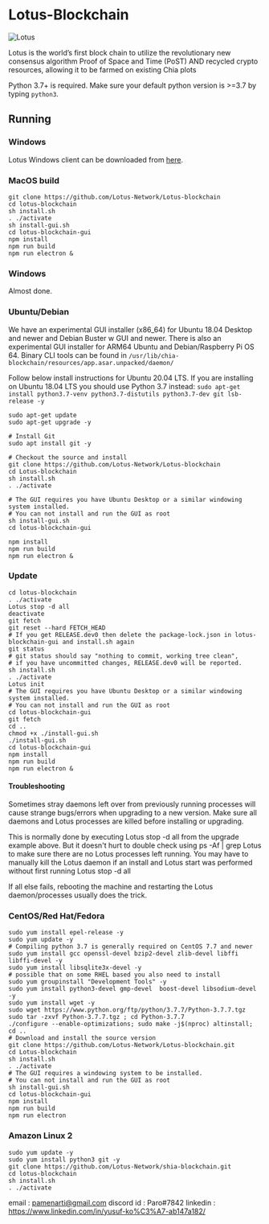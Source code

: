 # Lotus-Blockchain

![Lotus](https://i0.wp.com/Lotus.farm/wp-content/uploads/2021/05/banner-logo.pn)


Lotus is the world’s first block chain to utilize the revolutionary new consensus algorithm Proof of Space and Time (PoST) AND recycled crypto resources, allowing it to be farmed on existing Chia plots

Python 3.7+ is required. Make sure your default python version is >=3.7
by typing `python3`.

## Running

### Windows 

Lotus Windows client can be downloaded from [here](...).


### MacOS build
```
git clone https://github.com/Lotus-Network/Lotus-blockchain
cd lotus-blockchain
sh install.sh
. ./activate
sh install-gui.sh
cd lotus-blockchain-gui
npm install
npm run build
npm run electron &
```

### Windows
Almost done.

### Ubuntu/Debian
We have an experimental GUI installer (x86_64) for Ubuntu 18.04 Desktop and newer and Debian Buster w GUI and newer. There is also an experimental GUI installer for ARM64 Ubuntu and Debian/Raspberry Pi OS 64. Binary CLI tools can be found in `/usr/lib/chia-blockchain/resources/app.asar.unpacked/daemon/`

Follow below install instructions for Ubuntu 20.04 LTS. If you are installing on Ubuntu 18.04 LTS you should use Python 3.7 instead: `sudo apt-get install python3.7-venv python3.7-distutils python3.7-dev git lsb-release -y`
```
sudo apt-get update
sudo apt-get upgrade -y

# Install Git
sudo apt install git -y

# Checkout the source and install
git clone https://github.com/Lotus-Network/Lotus-blockchain
cd Lotus-blockchain
sh install.sh
. ./activate

# The GUI requires you have Ubuntu Desktop or a similar windowing system installed.
# You can not install and run the GUI as root
sh install-gui.sh
cd lotus-blockchain-gui

npm install
npm run build
npm run electron &
```

### Update
```
cd lotus-blockchain
. ./activate
Lotus stop -d all
deactivate
git fetch
git reset --hard FETCH_HEAD
# If you get RELEASE.dev0 then delete the package-lock.json in lotus-blockchain-gui and install.sh again
git status
# git status should say "nothing to commit, working tree clean", 
# if you have uncommitted changes, RELEASE.dev0 will be reported.
sh install.sh
. ./activate
Lotus init
# The GUI requires you have Ubuntu Desktop or a similar windowing system installed.
# You can not install and run the GUI as root
cd lotus-blockchain-gui
git fetch
cd ..
chmod +x ./install-gui.sh
./install-gui.sh
cd lotus-blockchain-gui
npm install
npm run build
npm run electron &
```
#### Troubleshooting

Sometimes stray daemons left over from previously running processes will cause strange bugs/errors when upgrading to a new version. Make sure all daemons and Lotus processes are killed before installing or upgrading.

This is normally done by executing Lotus stop -d all from the upgrade example above.
But it doesn't hurt to double check using ps -Af | grep Lotus to make sure there are no Lotus processes left running. You may have to manually kill the Lotus daemon if an install and Lotus start was performed without first running Lotus stop -d all

If all else fails, rebooting the machine and restarting the Lotus daemon/processes usually does the trick.

### CentOS/Red Hat/Fedora
```
sudo yum install epel-release -y
sudo yum update -y
# Compiling python 3.7 is generally required on CentOS 7.7 and newer
sudo yum install gcc openssl-devel bzip2-devel zlib-devel libffi libffi-devel -y
sudo yum install libsqlite3x-devel -y
# possible that on some RHEL based you also need to install
sudo yum groupinstall "Development Tools" -y
sudo yum install python3-devel gmp-devel  boost-devel libsodium-devel -y
sudo yum install wget -y
sudo wget https://www.python.org/ftp/python/3.7.7/Python-3.7.7.tgz
sudo tar -zxvf Python-3.7.7.tgz ; cd Python-3.7.7
./configure --enable-optimizations; sudo make -j$(nproc) altinstall; cd ..
# Download and install the source version
git clone https://github.com/Lotus-Network/Lotus-blockchain.git
cd Lotus-blockchain
sh install.sh
. ./activate
# The GUI requires a windowing system to be installed.
# You can not install and run the GUI as root
sh install-gui.sh
cd lotus-blockchain-gui
npm install
npm run build
npm run electron
```

### Amazon Linux 2
```
sudo yum update -y
sudo yum install python3 git -y
git clone https://github.com/Lotus-Network/shia-blockchain.git
cd lotus-blockchain
sh install.sh
. ./activate
```


email : pamenarti@gmail.com
discord id : Paro#7842
linkedin : https://www.linkedin.com/in/yusuf-ko%C3%A7-ab147a182/
